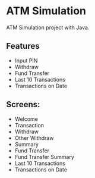 # ATM Simulation

ATM Simulation project with Java.

## Features
- Input PIN
- Withdraw
- Fund Transfer
- Last 10 Transactions
- Transactions on Date

## Screens:
- Welcome
- Transaction
- Withdraw
- Other Withdraw
- Summary
- Fund Transfer
- Fund Transfer Summary
- Last 10 Transactions
- Transactions on Date
